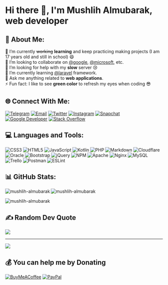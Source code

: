 # Hi there 👋, I'm Mushlih Almubarak, web developer

## 💫 About Me:
🔭 I’m currently ~~working~~ **learning** and keep practicing making projects (I am 17 years old and still in school) 😄<br>
👯 I’m looking to collaborate on [@google](https://github.com/google), [@microsoft](https://github.com/microsoft), etc.<br>
🤝 I’m looking for help with my **slow** server 😢
<br>🌱 I’m currently learning [@laravel](https://github.com/laravel) framework.<br>💬 Ask me anything related to **web applications**.<br>
⚡ Fun fact: I like to see **green color** to refresh my eyes when coding 😎

## 🌐 Connect With Me:
[![Telegram](https://img.shields.io/badge/Telegram-1769ff?logo=telegram&logoColor=white)](https://t.me/mushlih_31) 
[![Email](https://img.shields.io/badge/Email-%23FF0000.svg?logo=Gmail&logoColor=white)](mailto:mushlih_31@mushlih.cf)
[![Twitter](https://img.shields.io/badge/Twitter-1769ff.svg?logo=Twitter&logoColor=white)](https://twitter.com/mushlih_31) 
[![Instagram](https://img.shields.io/badge/Instagram-%23FF0000.svg?logo=Instagram&logoColor=white)](https://instagram.com/mushlih_31) 
[![Snapchat](https://img.shields.io/badge/Snapchat-FE7A16.svg?logo=snapchat&logoColor=white)](https://www.snapchat.com/add/mushlih_31) 
[![Google Developer](https://img.shields.io/badge/-Google%20Developer-1769ff?logo=google&logoColor=white)](https://g.dev/mushlih_31)
[![Stack Overflow](https://img.shields.io/badge/-Stackoverflow-FE7A16?logo=stack-overflow&logoColor=white)](https://stackoverflow.com/users/16115628)

## 💻 Languages and Tools:
![CSS3](https://img.shields.io/badge/css3-%231572B6.svg?style=for-the-badge&logo=css3&logoColor=white) ![HTML5](https://img.shields.io/badge/html5-%23E34F26.svg?style=for-the-badge&logo=html5&logoColor=white) ![JavaScript](https://img.shields.io/badge/javascript-%23323330.svg?style=for-the-badge&logo=javascript&logoColor=%23F7DF1E) ![Kotlin](https://img.shields.io/badge/kotlin-%230095D5.svg?style=for-the-badge&logo=kotlin&logoColor=white) ![PHP](https://img.shields.io/badge/php-%23777BB4.svg?style=for-the-badge&logo=php&logoColor=white) ![Markdown](https://img.shields.io/badge/markdown-%23000000.svg?style=for-the-badge&logo=markdown&logoColor=white) ![Cloudflare](https://img.shields.io/badge/Cloudflare-F38020?style=for-the-badge&logo=Cloudflare&logoColor=white) ![Oracle](https://img.shields.io/badge/Oracle-F80000?style=for-the-badge&logo=oracle&logoColor=white) ![Bootstrap](https://img.shields.io/badge/bootstrap-%23563D7C.svg?style=for-the-badge&logo=bootstrap&logoColor=white) ![jQuery](https://img.shields.io/badge/jquery-%230769AD.svg?style=for-the-badge&logo=jquery&logoColor=white) ![NPM](https://img.shields.io/badge/NPM-%23000000.svg?style=for-the-badge&logo=npm&logoColor=white) ![Apache](https://img.shields.io/badge/apache-%23D42029.svg?style=for-the-badge&logo=apache&logoColor=white) ![Nginx](https://img.shields.io/badge/nginx-%23009639.svg?style=for-the-badge&logo=nginx&logoColor=white) ![MySQL](https://img.shields.io/badge/mysql-%2300f.svg?style=for-the-badge&logo=mysql&logoColor=white) ![Trello](https://img.shields.io/badge/Trello-%23026AA7.svg?style=for-the-badge&logo=Trello&logoColor=white) ![Postman](https://img.shields.io/badge/Postman-FF6C37?style=for-the-badge&logo=postman&logoColor=white) ![ESLint](https://img.shields.io/badge/ESLint-4B3263?style=for-the-badge&logo=eslint&logoColor=white)

## 📊 GitHub Stats:
<p><img align="left" src="https://github-readme-streak-stats.herokuapp.com?user=mushlih-almubarak&theme=dracula&stroke=00AAFF&ring=00AAFF&fire=FF0000BF&sideNums=79D9F9&currStreakNum=79D9F9&currStreakLabel=FFFFFF&sideLabels=FFFFFF&dates=79D9F9" alt="mushlih-almubarak" /></p>

<p><img align="center" src="https://github-readme-stats.vercel.app/api?username=mushlih-almubarak&show_icons=true&theme=dracula&title_color=00aaff&locale=en" alt="mushlih-almubarak" /></p>

<p><img src="https://github-readme-stats.vercel.app/api/top-langs?username=mushlih-almubarak&show_icons=true&theme=dracula&title_color=00aaff&locale=en&layout=compact" alt="mushlih-almubarak" /></p> 

## ✍️ Random Dev Quote
![](https://quotes-github-readme.vercel.app/api?type=horizontal&theme=tokyonight)

---
[![](https://visitcount.itsvg.in/api?id=mushlih-almubarak&icon=0&color=0)](https://visitcount.itsvg.in)

  ## 💰 You can help me by Donating
  [![BuyMeACoffee](https://img.shields.io/badge/Buy%20Me%20a%20Coffee-ffdd00?style=for-the-badge&logo=buy-me-a-coffee&logoColor=black)](https://buymeacoffee.com/mushlih) [![PayPal](https://img.shields.io/badge/PayPal-00457C?style=for-the-badge&logo=paypal&logoColor=white)](https://paypal.me/mushlih31) 

  <!-- Proudly created with GPRM ( https://gprm.itsvg.in ) -->
  
